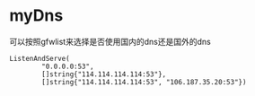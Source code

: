 # myDns

可以按照gfwlist来选择是否使用国内的dns还是国外的dns

````
ListenAndServe(
		"0.0.0.0:53",
		[]string{"114.114.114.114:53"},
		[]string{"114.114.114.114:53", "106.187.35.20:53"})
````    
